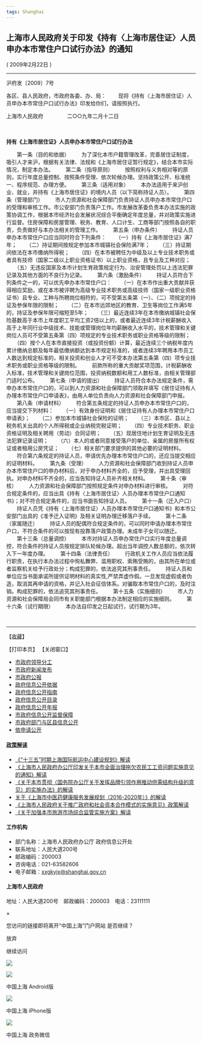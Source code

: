 ```yaml
---
tags: Shanghai
---
```



## 上海市人民政府关于印发《持有〈上海市居住证〉人员申办本市常住户口试行办法》的通知

( 2009年2月22日 )

* * * * *

沪府发〔2009〕7号

各区、县人民政府，市政府各委、办、局：
　　现将《持有〈上海市居住证〉人员申办本市常住户口试行办法》印发给你们，请按照执行。

上海市人民政府　　
　　
二○○九年二月十二日

　　

**持有《上海市居住证》人员申办本市常住户口试行办法**

　　第一条（目的和依据）
　　为了深化本市户籍管理改革，完善居住证制度，吸引人才来沪，根据有关法律、法规和《上海市居住证暂行规定》，结合本市实际情况，制定本办法。
　　第二条（指导原则）
　　按照权利与义务相对等的原则，实行年度总量控制、按照条件受理、依次轮候办理。坚持政策公开、标准统一、程序规范、办理方便。
　　第三条（适用对象）
　　本办法适用于来沪创业、就业，并持有《上海市居住证》的境内人员（以下简称持证人员）。
　　第四条（管理部门）
　　市人力资源和社会保障部门负责持证人员申办本市常住户口的受理和审核工作。市公安部门负责落户工作。市发展改革委负责本办法实施的政策协调工作，根据本市经济社会发展状况综合平衡确定年度总量，并对政策实施进行监督。住房保障和房屋管理、税务、教育、人口计生、工商等部门按照各自的职责，负责做好与本办法相关的管理工作。
　　第五条（申办条件）
　　持证人员申办本市常住户口应当同时符合下列条件：
　　（一）持有《上海市居住证》满7年；
　　（二）持证期间按规定参加本市城镇社会保险满7年；
　　（三）持证期间依法在本市缴纳所得税；
　　（四）在本市被聘任为中级及以上专业技术职务或者具有技师（国家二级以上职业资格证书）以上职业资格，且专业及工种对应；
　　（五）无违反国家及本市计划生育政策规定行为、治安管理处罚以上违法犯罪记录及其他方面的不良行为记录。
　　第六条（激励条件）
　　持证人员符合下列条件之一的，可以优先申办本市常住户口：
　　（一）在本市作出重大贡献并获得相应奖励，或在本市被评聘为高级专业技术职务或高级技师（国家一级职业资格证书）且专业、工种与所聘岗位相符的，可不受第五条第（一）、（二）项规定的持证及参保年限的限制；
　　（二）在本市远郊地区的教育、卫生等岗位工作满5年的，持证及参保年限可缩短至5年；
　　（三）最近连续3年在本市缴纳城镇社会保险基数高于本市上年度职工平均工资2倍以上的，或者最近连续3年计税薪酬收入高于上年同行业中级技术、技能或管理岗位年均薪酬收入水平的，技术管理和关键岗位人员可不受第五条第（四）项规定的专业技术职务或职业资格等级的限制；
　　（四）按个人在本市直接投资（或投资份额）计算，最近连续三个纳税年度内累计缴纳总额及每年最低缴纳额达到本市规定标准的，或者连续3年聘用本市员工人数达到规定标准的，相关投资和创业人才可不受本办法第五条第（四）项专业技术职务或职业资格等级的限制。
　　前款所称的重大贡献奖项范围，计税薪酬收入标准，技术管理和关键岗位范围，投资纳税数额和用工人数标准，由相关管理部门适时公布。
　　第七条（申请的提出）
　　持证人员符合本办法规定条件，需申办本市常住户口的，可以到人力资源和社会保障部门领取并填写《居住证持有人办理本市常住户口申请表》，由用人单位负责向人力资源和社会保障部门申报。
　　第八条（申请材料）
　　符合第五条规定的持证人员申办本市常住户口的，应当提交下列材料：
　　（一）有效身份证明和《居住证持有人办理本市常住户口申请表》；
　　（二）参加本市城镇社会保险的证明；
　　（三）本市区、县以上税务机关出具的个人所得税或企业纳税完税证明；
　　（四）专业技术职务、职业资格证明及相关聘用（劳动）合同证明；
　　（五）现居住地计划生育证明及无违法犯罪记录证明；
　　（六）本人的或者同意接受落户的单位、亲属的房屋所有权证或者租用公房凭证；
　　（七）相关部门要求提供的其他必要的证明材料。
　　符合第六条规定的持证人员，申请优先办理本市常住户口的，还应当提交相应的证明材料。
　　第九条（受理）
　　人力资源和社会保障部门收到持证人员申办本市常住户口的申办材料后，对于申办材料齐全的，应予受理，并出具受理回执。对申办材料不齐全的，应当告知持证人员补齐相关材料。
　　第十条（审核）
　　人力资源和社会保障部门按照规定条件对申办材料进行审核。
　　对符合规定条件的，应当出具《持有〈上海市居住证〉人员办理本市常住户口通知书》；对不符合规定条件的，应当书面告知持证人员。
　　第十一条（迁入户口）
　　持证人员凭《持有〈上海市居住证〉人员办理本市常住户口通知书》和本市公安部门出具的《准予迁入证明》及相关证明办理迁移落户手续。
　　第十二条（家属随迁）
　　持证人员的配偶符合规定条件的，可以同时申请办理本市常住户口，不符合条件的可以按现有投靠落户政策办理。未成年子女可以随迁。
　　第十三条（总量调控）
　　本市对持证人员申办常住户口实行年度总量调控，符合条件的持证人员按规定排队轮候办理。超出当年调控人数总额的，依次转入下一年度办理。
　　第十四条（法律责任）
　　行政机关工作人员应当依法履行职责，在执行本办法过程中徇私舞弊、滥用职权、索贿受贿的，由其所在单位或者监察机关给予行政处分；构成犯罪的，依法追究其刑事责任。
　　持证人员和单位应当书面承诺所提供证明材料的真实性,严禁弄虚作假。一旦发现虚假或者伪造，取消其再申请的资格，并记入社会征信体系。对骗取本市常住户口的，及时注销。构成犯罪的，依法追究其刑事责任。
　　第十五条（实施细则）
　　市人力资源和社会保障局会同市有关职能部门根据本办法制定相应的实施细则。
　　第十六条（试行期限）
　　本办法自印发之日起试行，试行期为3年。

 

* * * * *

【[收藏](javascript:void(0) "加入收藏")】

【[](javascript:; "打印本页")打印本页】 【[](javascript:; "关闭窗口")关闭窗口】

-   [市政府领导分工](/nw2/nw2314/nw2319/nw11494/nw18958/index.html "市政府领导分工")
-   [市政府新闻发布](/nw2/nw2314/nw9819/index.html "市政府新闻发布")
-   [市政府公报](/nw2/nw2314/nw2319/nw2404/index.html "市政府公报")
-   [政府信息公开依据](/nw2/nw2314/nw2319/nw22421/index.html "政府信息公开依据")
-   [政府信息公开指南](/nw2/nw2314/nw2319/nw11495/index.html "政府信息公开指南")
-   [政府信息公开目录](/nw2/nw2314/nw2319/nw11494/index.html "政府信息公开目录")
-   [政府信息公开年报](/nw2/nw2314/nw2319/nw14868/index.html "政府信息公开年报")
-   [市政府信息公开监督保障](/nw2/nw2314/nw2319/nw39186/nw39188/index.html "市政府信息公开监督保障")
-   [市政府部门与区县信息公开](/nw2/nw2314/nw2319/nw38674/index.html "市政府部门与区县信息公开")
-   [依申请公开](http://xxgk.sh.gov.cn/infoopen/open/portal_index.jsp "依申请公开")

#### [政策解读](/nw2/nw2314/nw3124/nw18452/index.html "政策解读")

-   [《“十三五”时期上海国际航运中心建设规划》解读](/nw2/nw2314/nw3124/nw18452/nw20020/u21aw1160133.html "《“十三五”时期上海国际航运中心建设规划》解读")
-   [《上海市人民政府办公厅印发关于本市全面治理拖欠农民工工资问题实施意见的通知》解读](/nw2/nw2314/nw3124/nw18452/nw20020/u21aw1159977.html "《上海市人民政府办公厅印发关于本市全面治理拖欠农民工工资问题实施意见的通知》解读")
-   [《关于本市贯彻〈国务院办公厅关于发挥品牌引领作用推动供需结构升级的意见〉的实施办法》的解读](/nw2/nw2314/nw3124/nw18452/nw20020/u21aw1159976.html "《关于本市贯彻〈国务院办公厅关于发挥品牌引领作用推动供需结构升级的意见〉的实施办法》的解读")
-   [关于《上海市中医药健康服务发展规划（2016-2020年）》的解读](/nw2/nw2314/nw3124/nw18452/nw20020/u21aw1159517.html "关于《上海市中医药健康服务发展规划（2016-2020年）》的解读")
-   [《上海市人民政府关于推广政府和社会资本合作模式的实施意见》政策解读](/nw2/nw2314/nw3124/nw18452/nw20020/u21aw1159516.html "《上海市人民政府关于推广政府和社会资本合作模式的实施意见》政策解读")
-   [《关于加强本市旅游市场综合监管实施方案》解读](/nw2/nw2314/nw3124/nw18452/nw20020/u21aw1157446.html "《关于加强本市旅游市场综合监管实施方案》解读")

#### 工作机构

-   部门名称：上海市人民政府办公厅
    政府信息公开处
-   联系地址：人民大道200号
-   邮政编码：200003
-   咨询电话：021-63582606
-   电子邮箱：xxgkyjx@shanghai.gov.cn

#### 上海市人民政府
 地址：人民大道200号　邮政编码：200003　电话：23111111

[](#myModal)

×

您访问的链接即将离开“中国上海”门户网站 是否继续？

放弃

继续访问

![](/newshanghai/img/close140403.gif)

![](http://www.shanghai.gov.cn/newshanghai/img/app-Androidg.jpg)

中国上海
 Android版

![](http://www.shanghai.gov.cn/newshanghai/img/iosappw.jpg)

中国上海
 iPhone版

![](http://www.shanghai.gov.cn/newshanghai/img/wx.jpg)

中国上海
 政务微信

